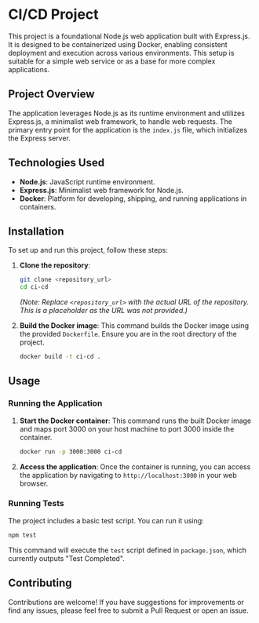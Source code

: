 # CI/CD Project

This project is a foundational Node.js web application built with Express.js. It is designed to be containerized using Docker, enabling consistent deployment and execution across various environments. This setup is suitable for a simple web service or as a base for more complex applications.

## Project Overview

The application leverages Node.js as its runtime environment and utilizes Express.js, a minimalist web framework, to handle web requests. The primary entry point for the application is the `index.js` file, which initializes the Express server.

## Technologies Used

*   **Node.js**: JavaScript runtime environment.
*   **Express.js**: Minimalist web framework for Node.js.
*   **Docker**: Platform for developing, shipping, and running applications in containers.

## Installation

To set up and run this project, follow these steps:

1.  **Clone the repository**:
    ```bash
    git clone <repository_url>
    cd ci-cd
    ```
    *(Note: Replace `<repository_url>` with the actual URL of the repository. This is a placeholder as the URL was not provided.)*

2.  **Build the Docker image**:
    This command builds the Docker image using the provided `Dockerfile`. Ensure you are in the root directory of the project.
    ```bash
    docker build -t ci-cd .
    ```

## Usage

### Running the Application

1.  **Start the Docker container**:
    This command runs the built Docker image and maps port 3000 on your host machine to port 3000 inside the container.
    ```bash
    docker run -p 3000:3000 ci-cd
    ```
2.  **Access the application**:
    Once the container is running, you can access the application by navigating to `http://localhost:3000` in your web browser.

### Running Tests

The project includes a basic test script. You can run it using:
```bash
npm test
```
This command will execute the `test` script defined in `package.json`, which currently outputs "Test Completed".

## Contributing

Contributions are welcome! If you have suggestions for improvements or find any issues, please feel free to submit a Pull Request or open an issue.
